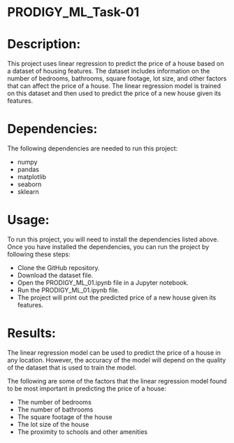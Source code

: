 # PRODIGY_ML_Task-01

# Description:
This project uses linear regression to predict the price of a house based on a dataset of housing features. The dataset includes information on the number of bedrooms, bathrooms, square footage, lot size, and other factors that can affect the price of a house. The linear regression model is trained on this dataset and then used to predict the price of a new house given its features.

# Dependencies:
The following dependencies are needed to run this project:
- numpy
- pandas
- matplotlib
- seaborn
- sklearn

# Usage:
To run this project, you will need to install the dependencies listed above. Once you have installed the dependencies, you can run the project by following these steps:

- Clone the GitHub repository.
- Download the dataset file.
- Open the PRODIGY_ML_01.ipynb file in a Jupyter notebook.
- Run the PRODIGY_ML_01.ipynb file.
- The project will print out the predicted price of a new house given its features.

# Results:
The linear regression model can be used to predict the price of a house in any location. However, the accuracy of the model will depend on the quality of the dataset that is used to train the model.

The following are some of the factors that the linear regression model found to be most important in predicting the price of a house:

- The number of bedrooms
- The number of bathrooms
- The square footage of the house
- The lot size of the house
- The proximity to schools and other amenities


